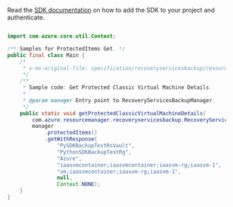 Read the [SDK documentation](https://github.com/Azure/azure-sdk-for-java/blob/azure-resourcemanager-recoveryservicesbackup_1.0.0-beta.2/sdk/recoveryservicesbackup/azure-resourcemanager-recoveryservicesbackup/README.md) on how to add the SDK to your project and authenticate.

```java

import com.azure.core.util.Context;

/** Samples for ProtectedItems Get. */
public final class Main {
    /*
     * x-ms-original-file: specification/recoveryservicesbackup/resource-manager/Microsoft.RecoveryServices/stable/2021-07-01/examples/AzureIaasVm/ClassicCompute_ProtectedItem_Get.json
     */
    /**
     * Sample code: Get Protected Classic Virtual Machine Details.
     *
     * @param manager Entry point to RecoveryServicesBackupManager.
     */
    public static void getProtectedClassicVirtualMachineDetails(
        com.azure.resourcemanager.recoveryservicesbackup.RecoveryServicesBackupManager manager) {
        manager
            .protectedItems()
            .getWithResponse(
                "PySDKBackupTestRsVault",
                "PythonSDKBackupTestRg",
                "Azure",
                "iaasvmcontainer;iaasvmcontainer;iaasvm-rg;iaasvm-1",
                "vm;iaasvmcontainer;iaasvm-rg;iaasvm-1",
                null,
                Context.NONE);
    }
}
```

